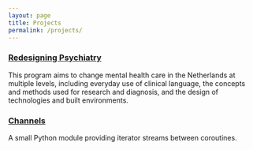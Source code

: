 ```yaml
---
layout: page
title: Projects
permalink: /projects/
---
```


### [Redesigning Psychiatry](http://www.redesigningpsychiatry.org/)

This program aims to change mental health care in the Netherlands at multiple
levels, including everyday use of clinical language, the concepts and methods
used for research and diagnosis, and the design of technologies and built
environments.


### [Channels](https://pypi.org/project/sav.channels/)

A small Python module providing iterator streams between coroutines.
